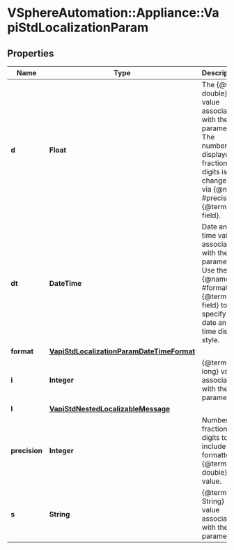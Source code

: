 # VSphereAutomation::Appliance::VapiStdLocalizationParam

## Properties
Name | Type | Description | Notes
------------ | ------------- | ------------- | -------------
**d** | **Float** | The {@term double} value associated with the parameter. The number of displayed fractional digits is changed via {@name #precision} {@term field}. | [optional] 
**dt** | **DateTime** | Date and time value associated with the parameter. Use the {@name #format} {@term field} to specify date and time display style. | [optional] 
**format** | [**VapiStdLocalizationParamDateTimeFormat**](VapiStdLocalizationParamDateTimeFormat.md) |  | [optional] 
**i** | **Integer** | {@term long} value associated with the parameter. | [optional] 
**l** | [**VapiStdNestedLocalizableMessage**](VapiStdNestedLocalizableMessage.md) |  | [optional] 
**precision** | **Integer** | Number of fractional digits to include in formatted {@term double} value. | [optional] 
**s** | **String** | {@term String} value associated with the parameter. | [optional] 


